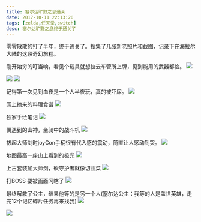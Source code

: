 ```yaml
---
title: 塞尔达旷野之息通关
date: 2017-10-11 22:13:20
tags: [zelda,任天堂,switch]
desc: 塞尔达旷野之息终于通关了
---
```


零零散散的打了半年，终于通关了。搜集了几张新老照片和截图，记录下在海拉尔大陆的这段奇幻旅程。

刚开始穷的叮当响，看见个载具就想拉去车管所上牌，见到能用的武器都捡。
![](https://cdn.yangguangxi.com/15103824398856.jpg)

![](https://cdn.yangguangxi.com/15103819521248.jpg)
![](https://cdn.yangguangxi.com/15103819769767.jpg)

记得第一次见到血夜是一个人半夜玩，真的被吓尿。
![](https://cdn.yangguangxi.com/15103820816258.jpg)

网上摘来的料理食谱
![](https://cdn.yangguangxi.com/15103821791934.jpg)

独家手绘笔记
![](https://cdn.yangguangxi.com/15103822482023.jpg)

偶遇到的山神，坐骑中的战斗机
![](https://cdn.yangguangxi.com/15103823797764.jpg)

拔起大师剑时joyCon手柄很有代入感的震动，简直让人感动到哭。
![](https://cdn.yangguangxi.com/15103826803960.jpg)

地图最高一座山上看到的极光
![](https://cdn.yangguangxi.com/15103831850139.jpg)

上古套装加大师剑，砍守护者就像切韭菜
![](https://cdn.yangguangxi.com/15103832299375.jpg)

打BOSS 要被画面闪瞎了
![](https://cdn.yangguangxi.com/15103833333393.jpg)

最终解救了公主，结果他等的是另一个人(塞尔达公主：我等的人是盖世英雄，走完12个记忆碎片任务再来找我)
![](https://cdn.yangguangxi.com/15103834795063.jpg)

![](https://cdn.yangguangxi.com/15103835608172.jpg)



